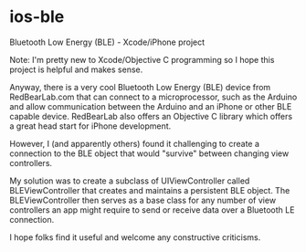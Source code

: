 ios-ble
=======

Bluetooth Low Energy (BLE) - Xcode/iPhone project

Note: I'm pretty new to Xcode/Objective C programming so I hope this project is helpful and makes sense.

Anyway, there is a very cool Bluetooth Low Energy (BLE) device from RedBearLab.com that can connect to a microprocessor, such as the Arduino and allow communication between the Arduino and an iPhone or other BLE capable device. RedBearLab also offers an Objective C library which offers a great head start for iPhone development.

However, I (and apparently others) found it challenging to create a connection to the BLE object that would "survive" between changing view controllers.

My solution was to create a subclass of UIViewController called BLEViewController that creates and maintains a persistent BLE object. The BLEViewController then serves as a base class for any number of view controllers an app might require to send or receive data over a Bluetooth LE connection.

I hope folks find it useful and welcome any constructive criticisms.
